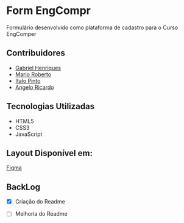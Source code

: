 # Form EngCompr

Formulário desenvolvido como plataforma de cadastro para o Curso EngComper

## Contribuidores
* [Gabriel Henriques]()
* [Mario Roberto]()
* [Italo Pinto]()
* [Angelo Ricardo](https://github.com/angeloengcomp)

## Tecnologias Utilizadas

* HTML5
* CSS3
* JavaScript

## Layout Disponível em:
[Figma](https://www.figma.com/file/gVEyV4TBCADOFviKZv5OEs/Formul%C3%A1rio-ENGCOMPER?node-id=0%3A1)

## BackLog
- [x] Criação do Readme
- [ ] Melhoria do Readme

